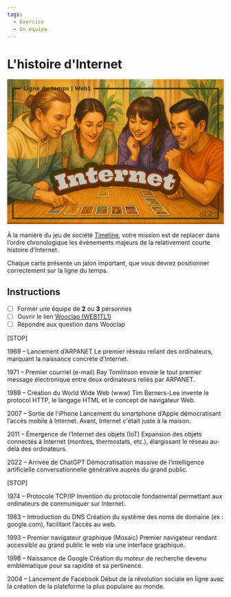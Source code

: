 ```yaml
---
tags:
  - Exercice
  - En équipe
---
```


# L'histoire d'Internet

![](boardgamenight.png)

À la manière du jeu de société [Timeline](https://boardgamegeek.com/boardgame/128664/timeline), votre mission est de replacer dans l’ordre chronologique les événements majeurs de la relativement courte histoire d’Internet.

Chaque carte présente un jalon important, que vous devrez positionner correctement sur la ligne du temps.

## Instructions

- [ ] Former une équipe de **2** ou **3** personnes
- [ ] Ouvrir le lien [Wooclap (WEB1TL1)](https://app.wooclap.com/WEB1TL1)
- [ ] Répondre aux question dans Wooclap

[STOP]

1969 – Lancement d’ARPANET
Le premier réseau reliant des ordinateurs, marquant la naissance concrète d’Internet.

1971 – Premier courriel (e-mail)
Ray Tomlinson envoie le tout premier message électronique entre deux ordinateurs reliés par ARPANET.

1989 – Création du World Wide Web (www)
Tim Berners-Lee invente le protocol HTTP, le langage HTML et le concept de navigateur Web.

2007 – Sortie de l’iPhone
Lancement du smartphone d’Apple démocratisant l’accès mobile à Internet. Avant, Internet c'était juste à la maison.

2011 – Émergence de l’Internet des objets (IoT)
Expansion des objets connectés à Internet (montres, thermostats, etc.), élargissant le réseau au-delà des ordinateurs.

2022 – Arrivée de ChatGPT
Démocratisation massive de l’intelligence artificielle conversationnelle générative auprès du grand public.

[STOP]

1974 – Protocole TCP/IP
Invention du protocole fondamental permettant aux ordinateurs de communiquer sur Internet.

1983 – Introduction du DNS
Création du système des noms de domaine (ex : google.com), facilitant l’accès au web.

1993 – Premier navigateur graphique (Mosaic)
Premier navigateur rendant accessible au grand public le web via une interface graphique.


1998 – Naissance de Google
Création du moteur de recherche devenu emblématique pour sa rapidité et sa pertinence.

2004 – Lancement de Facebook
Début de la révolution sociale en ligne avec la création de la plateforme la plus populaire au monde.